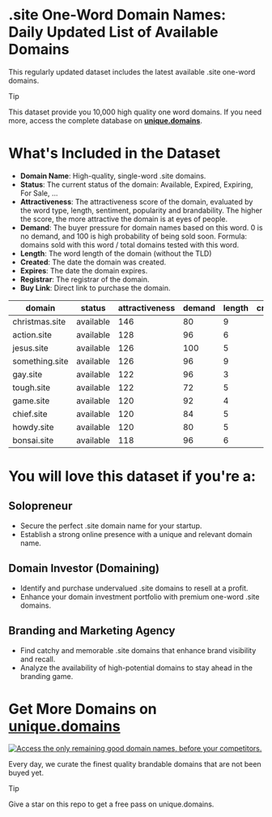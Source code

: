 
# .site One-Word Domain Names: Daily Updated List of Available Domains

This regularly updated dataset includes the latest available .site one-word domains.

> [!TIP]
> This dataset provide you 10,000 high quality one word domains.
> If you need more, access the complete database on **[unique.domains](https://unique.domains?utm_source=github&utm_medium=dataset&utm_campaign=.site&utm_content=description.top)**.

# What's Included in the Dataset

- **Domain Name**: High-quality, single-word .site domains.
- **Status**: The current status of the domain: Available, Expired, Expiring, For Sale, ...
- **Attractiveness**: The attractiveness score of the domain, evaluated by the word type, length, sentiment, popularity and brandability. The higher the score, the more attractive the domain is at eyes of people.
- **Demand**: The buyer pressure for domain names based on this word. 0 is no demand, and 100 is high probability of being sold soon. Formula: domains sold with this word / total domains tested with this word.
- **Length**: The word length of the domain (without the TLD)
- **Created**: The date the domain was created.
- **Expires**: The date the domain expires.
- **Registrar**: The registrar of the domain.
- **Buy Link**: Direct link to purchase the domain.

| domain         | status    | attractiveness | demand | length | created | expires | registrar | sectors                            |
| -------------- | --------- | -------------- | ------ | ------ | ------- | ------- | --------- | ---------------------------------- |
| christmas.site | available | 146            | 80     | 9      |         |         |           | Hospitality,Retail                 |
| action.site    | available | 128            | 96     | 6      |         |         |           | Business,Entertainment,General,Law |
| jesus.site     | available | 126            | 100    | 5      |         |         |           | Religion                           |
| something.site | available | 126            | 96     | 9      |         |         |           | Education,General,Media            |
| gay.site       | available | 122            | 96     | 3      |         |         |           | Entertainment,Fashion,Media        |
| tough.site     | available | 122            | 72     | 5      |         |         |           | Health and Fitness,Sports          |
| game.site      | available | 120            | 92     | 4      |         |         |           | Entertainment,Media,Sports         |
| chief.site     | available | 120            | 84     | 5      |         |         |           | Business,General,Media,Technology  |
| howdy.site     | available | 120            | 80     | 5      |         |         |           | Technology                         |
| bonsai.site    | available | 118            | 96     | 6      |         |         |           | Arts,Environment                   |

# You will love this dataset if you're a:

## Solopreneur

- Secure the perfect .site domain name for your startup.
- Establish a strong online presence with a unique and relevant domain name.

## Domain Investor (Domaining)

- Identify and purchase undervalued .site domains to resell at a profit.
- Enhance your domain investment portfolio with premium one-word .site domains.

## Branding and Marketing Agency

- Find catchy and memorable .site domains that enhance brand visibility and recall.
- Analyze the availability of high-potential domains to stay ahead in the branding game.

# Get More Domains on [unique.domains](https://unique.domains?utm_source=github&utm_medium=dataset&utm_campaign=.site&utm_content=description.bottom)

[![Access the only remaining good domain names, before your competitors.](https://github.site/UniqueDomains/site-oneword-domains/blob/main/unique.domains.jpg?raw=true)](https://unique.domains?utm_source=github&utm_medium=dataset&utm_campaign=.site&utm_content=description.image)

Every day, we curate the finest quality brandable domains that are not been buyed yet.

> [!TIP]
> Give a star on this repo to get a free pass on unique.domains.
        